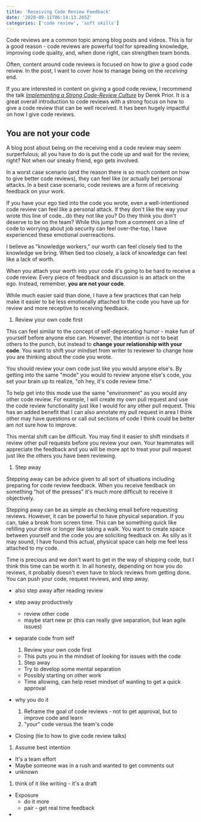 ```yaml
---
title: 'Receiving Code Review Feedback'
date: '2020-09-11T06:14:13.265Z'
categories: ['code review', 'soft skills']
---
```


Code reviews are a common topic among blog posts and videos. This is for a good reason - code reviews are powerful tool for spreading knowledge, improving code quality, and, when done right, can strengthen team bonds.

Often, content around code reviews is focused on how to _give_ a good code reivew. In the post, I want to cover how to manage being on the _receiving_ end.

If you are interested in content on giving a good code review, I recommend the talk [_Implementing a Strong Code-Review Culture_](https://youtu.be/PJjmw9TRB7s) by Derek Prior. It is a great overall introduction to code reviews with a strong focus on how to give a code review that can be well received. It has been hugely impactful on how I give code reviews.

## You are not your code

A blog post about being on the receiving end a code review may seem surperfulous; all you have to do is put the code up and wait for the review, right? Not when our sneaky friend, ego gets involved.

In a worst case scenario (and the reason there is so much content on how to give better code reviews), they can feel like (or actually be) personal attacks. In a best case scenario, code reviews are a form of receiving feedback on your work.

If you have your ego tied into the code you wrote, even a well-intentioned code review can feel like a personal attack. If they don't like the way your wrote this line of code...do they not like you? Do they think you don't deserve to be on the team? While this jump from a comment on a line of code to worrying about job security can feel over-the-top, I have experienced these emotional overreactions.

I believe as "knowledge workers," our worth can feel closely tied to the knowledge we bring. When tied too closely, a lack of knowledge can feel like a lack of worth.

<!-- On top of tying our worth into the correctness of our code, writing code also has an artistic element to it. Different developers have different styles and aesthetic preferences for their code. Even when trying to be rational and Spock-like about the functionality of code, sometimes feedback can be about more "artistic" choices you have made and. This feedback can be even more impactful because it is a tied to personal preference over fact. -->

When you attach your worth into your code it's going to be hard to receive a code review. Every piece of feedback and discussion is an attack on the ego. Instead, remember, **you are not your code**.

<!--It's okay to work hard on something, and for others to find opportunities to improve it. -->
While much easier said than done, I have a few practices that can help make it easier to be less emotionally attached to the code you have up for review and more receptive to receiving feedback.

1. Review your own code first

This can feel similar to the concept of self-deprecating humor - make fun of yourself before anyone else can. However, the intention is not to beat others to the punch, but instead to **change your relationship with your code**. You want to shift your mindset from writer to reviewer to change how you are thinking about the code you wrote.

You should review your own code just like you would anyone else's. By getting into the same "mode" you would to review anyone else's code, you set your brain up to realize, "oh hey, it's code review time." 

To help get into this mode use the same "environment" as you would any other code review. For example, I will create my own pull request and use the code review functionality just like I would for any other pull request. This has an added benefit that I can also annotate my pull request in area I think other may have questions or call out sections of code I think could be better am not sure how to improve.

This mental shift can be difficult. You may find it easier to shift mindsets if review other pull requests before you review your own. Your teammates will appreciate the feedback and you will be more apt to treat your pull request just like the others you have been reviewing. 

1. Step away

Stepping away can be advice given to all sort of situations including preparing for code review feedback. When you receive feedback on something "hot of the presses" it's much more difficult to receive it objectively. 

Stepping away can be as simple as checking email before requesting reviews. However, it can be powerful to have physical separation. If you can, take a break from screen time. This can be something quick like refilling your drink or longer like taking a walk. You want to create space between yourself and the code you are soliciting feedback on. As silly as it may sound, I have found this actual, physical space can help me feel less attached to my code.

Time is precious and we don't want to get in the way of shipping code, but I think this time can be worth it. In all honesty, depending on how you do reviews, it probably doesn't even have to block reviews from getting done. You can push your code, request reviews, and step away.  

* also step away after reading review
* step away productively
  * review other code
  * maybe start new pr (this can really give separation, but lean agile issues)

* separate code from self
  1. Review your own code first
    * This puts you in the mindset of looking for issues with the code
  1. Step away
    * Try to develop some mental separation
    * Possibly starting on other work
    * Time allowing, can help reset mindset of wanting to get a quick approval
* why you do it
  1. Reframe the goal of code reviews - not to get approval, but to improve code and learn
  1. "your" code versus the team's code
* Closing (tie to how to give code review talks) 
1. Assume best intention
  * It's a team effort
  * Maybe someone was in a rush and wanted to get comments out
* unknown
1. think of it like writing - it's  a draft
* Exposure
  * do it more
  * pair - get real time feedback
* 
